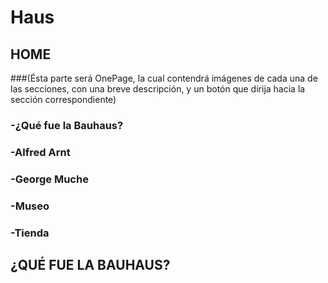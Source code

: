 # Haus
## HOME
###(Ésta parte será OnePage, la cual contendrá imágenes de cada una de las secciones, con una breve descripción, y un botón que dirija hacia la sección correspondiente)
### -¿Qué fue la Bauhaus?
### -Alfred Arnt
### -George Muche
### -Museo
### -Tienda
## ¿QUÉ FUE LA BAUHAUS?
### 
